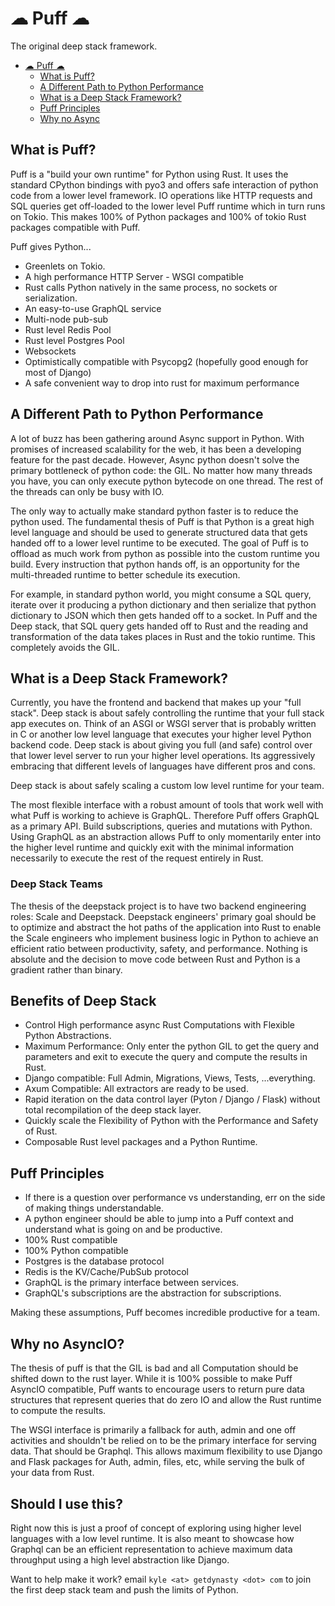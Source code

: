 # ☁ Puff ☁
The original deep stack framework.

- [☁ Puff ☁](#--puff--)
  * [What is Puff?](#what-is-puff-)
  * [A Different Path to Python Performance](#a-different-path-to-python-performance)
  * [What is a Deep Stack Framework?](#what-is-a-deep-stack-framework-)
  * [Puff Principles](#puff-principles)
  * [Why no Async](#why-no-async)


## What is Puff?
Puff is a "build your own runtime" for Python using Rust. It uses the standard CPython bindings with pyo3 and offers safe interaction of python code from a lower level framework. IO operations like HTTP requests and SQL queries get off-loaded to the lower level Puff runtime which in turn runs on Tokio. This makes 100% of Python packages and 100% of tokio Rust packages compatible with Puff.

Puff gives Python...

* Greenlets on Tokio.
* A high performance HTTP Server - WSGI compatible
* Rust calls Python natively in the same process, no sockets or serialization.
* An easy-to-use GraphQL service
* Multi-node pub-sub
* Rust level Redis Pool
* Rust level Postgres Pool
* Websockets
* Optimistically compatible with Psycopg2 (hopefully good enough for most of Django)
* A safe convenient way to drop into rust for maximum performance

## A Different Path to Python Performance
A lot of buzz has been gathering around Async support in Python. With promises of increased scalability for the web, it has been a developing feature for the past decade. However, Async python doesn't solve the primary bottleneck of python code: the GIL. No matter how many threads you have, you can only execute python bytecode on one thread. The rest of the threads can only be busy with IO.

The only way to actually make standard python faster is to reduce the python used. The fundamental thesis of Puff is that Python is a great high level language and should be used to generate structured data that gets handed off to a lower level runtime to be executed. The goal of Puff is to offload as much work from python as possible into the custom runtime you build. Every instruction that python hands off, is an opportunity for the multi-threaded runtime to better schedule its execution.

For example, in standard python world, you might consume a SQL query, iterate over it producing a python dictionary and then serialize that python dictionary to JSON which then gets handed off to a socket. In Puff and the Deep stack, that SQL query gets handed off to Rust and the reading and transformation of the data takes places in Rust and the tokio runtime. This completely avoids the GIL.

## What is a Deep Stack Framework?
Currently, you have the frontend and backend that makes up your "full stack". Deep stack is about safely controlling the runtime that your full stack app executes on. Think of an ASGI or WSGI server that is probably written in C or another low level language that executes your higher level Python backend code. Deep stack is about giving you full (and safe) control over that lower level server to run your higher level operations. Its aggressively embracing that different levels of languages have different pros and cons.

Deep stack is about safely scaling a custom low level runtime for your team.

The most flexible interface with a robust amount of tools that work well with what Puff is working to achieve is GraphQL. Therefore Puff offers GraphQL as a primary API. Build subscriptions, queries and mutations with Python. Using GraphQL as an abstraction allows Puff to only momentarily enter into the higher level runtime and quickly exit with the minimal information necessarily to execute the rest of the request entirely in Rust.


### Deep Stack Teams

The thesis of the deepstack project is to have two backend engineering roles: Scale and Deepstack. Deepstack engineers' primary goal should be to optimize and abstract the hot paths of the application into Rust to enable the Scale engineers who implement business logic in Python to achieve an efficient ratio between productivity, safety, and performance. Nothing is absolute and the decision to move code between Rust and Python is a gradient rather than binary.


## Benefits of Deep Stack

* Control High performance async Rust Computations with Flexible Python Abstractions. 
* Maximum Performance: Only enter the python GIL to get the query and parameters and exit to execute the query and compute the results in Rust.
* Django compatible: Full Admin, Migrations, Views, Tests, ...everything.
* Axum Compatible: All extractors are ready to be used.
* Rapid iteration on the data control layer (Pyton / Django / Flask) without total recompilation of the deep stack layer.
* Quickly scale the Flexibility of Python with the Performance and Safety of Rust.
* Composable Rust level packages and a Python Runtime.

## Puff Principles

* If there is a question over performance vs understanding, err on the side of making things understandable. 
* A python engineer should be able to jump into a Puff context and understand what is going on and be productive.
* 100% Rust compatible
* 100% Python compatible
* Postgres is the database protocol
* Redis is the KV/Cache/PubSub protocol
* GraphQL is the primary interface between services.
* GraphQL's subscriptions are the abstraction for subscriptions.

Making these assumptions, Puff becomes incredible productive for a team.

## Why no AsyncIO?

The thesis of puff is that the GIL is bad and all Computation should be shifted down to the rust layer. While it is 100% possible to
make Puff AsyncIO compatible, Puff wants to encourage users to return pure data structures that represent queries that do zero
IO and allow the Rust runtime to compute the results.

The WSGI interface is primarily a fallback for auth, admin and one off activities and shouldn't be relied on to be the primary interface for serving data. That should be Graphql. This allows maximum flexibility to use Django and Flask packages for Auth, admin, files, etc, while serving the bulk of your data from Rust.

## Should I use this?

Right now this is just a proof of concept of exploring using higher level languages with a low level runtime. It is 
also meant to showcase how Graphql can be an efficient representation to achieve maximum data throughput using
a high level abstraction like Django.

Want to help make it work? email `kyle <at> getdynasty <dot> com` to join the first deep stack team and push the limits of Python.